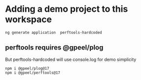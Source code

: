 # Adding a demo project to this workspace

    ng generate application  perftools-hardcoded

## perftools requires @gpeel/plog

But perftools-hardcoded will use console.log for demo simplicity

    npm i @gpeel/plog@17
    npm i @gpeel/perftools@17
